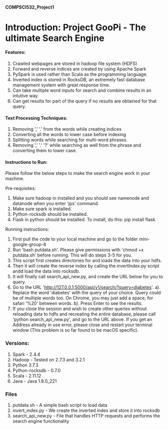 #### COMPSCI532_Project1

# **Introduction**: Project GooPi - The ultimate Search Engine


#### Features:
1. Crawled webpages are stored in hadoop file system (HDFS) 
2. Forward and reverse indices are created by using Apache Spark
3. PySpark is used rather than Scala as the programming language.
4. Inverted index is stored in RocksDB, an extremely fast database management system with great response time.
5. Can take multiple word inputs for search and combine results in an intutive way.
6. Can get results for part of the query if no results are obtained for that query.

#### Text Processing Techniques:
1. Removing ',' '.' from the words while creating indices
2. Converting all the words to lower case before indexing
3. Splitting words while searching for multi-word phrases.
4. Removing ',' '.' '?' while searching as well from the phrase and converting them to lower case.

#### Instructions to Run:
Please follow the below steps to make the search engine work in your machine.

Pre-requisites:
1. Make sure hadoop in installed and you should see namenode and datanode when you enter 'jps' command.
2. Make sure spark is installed. 
3. Python-rocksdb should be installed.
4. Flask in python should be installed. To install, do this: pip install flask


Running instructions:
1. First pull the code to your local machine and go to the folder mini-google-group-8
2. Run 'bash putdata.sh'. Please give permissions with 'chmod +x putdata.sh' before running. This will do steps 3-5 for you.
3. This script first creates directories for and loads the data into your hdfs. 
4. Then it will create the reverse index by calling the invertIndex.py script andd load the data into rocksdb.
5. It will finally call search_api_new.py, and create the URL below for you to query. 
6. Go to the URL 'http://127.0.0.1:5000/api/v1/search/?query=diabetes'.
    a). Replace the word 'diabetes' with the query of your choice. Query could be of multiple words too. On Chrome, you may just add a space, for safari '%20' between words.
    b). Press Enter to see the results.
7. If you close the session and wish to create other queries without reloading data to hdfs and recreating the entire database, please call 'python search_api_new.py', and go to the URL above. If you get an Address already in use error, please close and restart your terminal window (This problem is so far found to be macOS specific).   

### Versions:
1. Spark - 2.4.4
2. Hadoop - Tested on 2.7.3 and 3.2.1
3. Python 3.7.3
4. Python-rocksdb - 0.7.0
5. Scala - 2.11.12
6. Java - Java 1.8.0_221

### Files
1. putdata.sh - A simple bash script to load data
2. invert_index.py - We create the inverted index and store it into rocksdb
3. search_api_new.py - File that handles HTTP requests and performs the search engine functionality

